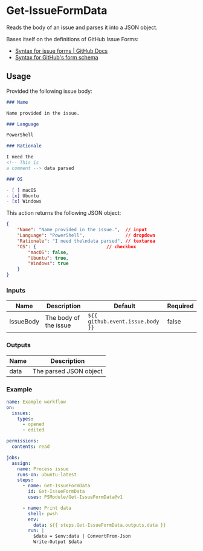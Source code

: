 # Get-IssueFormData

Reads the body of an issue and parses it into a JSON object.

Bases itself on the definitions of GitHub Issue Forms:

- [Syntax for issue forms | GitHub Docs](https://docs.github.com/en/communities/using-templates-to-encourage-useful-issues-and-pull-requests/syntax-for-issue-forms)
- [Syntax for GitHub's form schema](https://docs.github.com/en/communities/using-templates-to-encourage-useful-issues-and-pull-requests/syntax-for-githubs-form-schema)

## Usage

Provided the following issue body:

```md
### Name

Name provided in the issue.

### Language

PowerShell

### Rationale

I need the
<!-- This is
a comment --> data parsed

### OS

- [ ] macOS
- [x] Ubuntu
- [x] Windows

```

This action returns the following JSON object:

```json
{
    "Name": "Name provided in the issue.",  // input
    "Language": "PowerShell",               // dropdown
    "Rationale": "I need the\ndata parsed", // textarea
    "OS": {                          // checkbox
        "macOS": false,
        "Ubuntu": true,
        "Windows": true
    }
}
```

### Inputs

| Name | Description | Default | Required |
| ---- | ----------- | ------- | -------- |
| IssueBody | The body of the issue | `${{ github.event.issue.body }}` | false |

### Outputs

| Name | Description |
| ---- | ----------- |
| data | The parsed JSON object |

### Example

```yaml
name: Example workflow
on:
  issues:
    types:
      - opened
      - edited

permissions:
  contents: read

jobs:
  assign:
    name: Process issue
    runs-on: ubuntu-latest
    steps:
      - name: Get-IssueFormData
        id: Get-IssueFormData
        uses: PSModule/Get-IssueFormData@v1

      - name: Print data
        shell: pwsh
        env:
          data: ${{ steps.Get-IssueFormData.outputs.data }}
        run: |
          $data = $env:data | ConvertFrom-Json
          Write-Output $data

```
